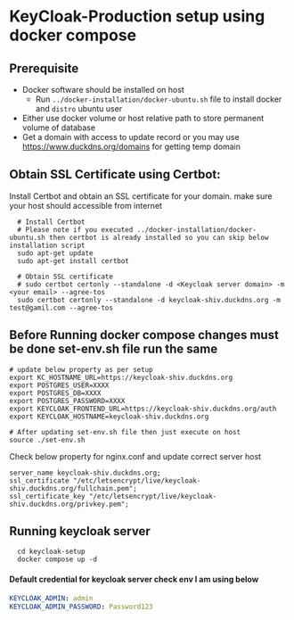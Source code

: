 # KeyCloak-Production setup using docker compose

## Prerequisite
* Docker software should be installed on host
  * Run `../docker-installation/docker-ubuntu.sh` file to install docker and `distro` ubuntu user
* Either use docker volume or host relative path to store permanent volume of database
* Get a domain with access to update record or you may use https://www.duckdns.org/domains for getting temp domain

## Obtain SSL Certificate using Certbot:
Install Certbot and obtain an SSL certificate for your domain. make sure your host should accessible from internet
```shell
  # Install Certbot 
  # Please note if you executed ../docker-installation/docker-ubuntu.sh then certbot is already installed so you can skip below installation script
  sudo apt-get update
  sudo apt-get install certbot

  # Obtain SSL certificate
  # sudo certbot certonly --standalone -d <Keycloak server domain> -m <your email> --agree-tos
  sudo certbot certonly --standalone -d keycloak-shiv.duckdns.org -m test@gamil.com --agree-tos

```

## Before Running docker compose changes must be done set-env.sh file run the same
```shell
# update below property as per setup
export KC_HOSTNAME_URL=https://keycloak-shiv.duckdns.org
export POSTGRES_USER=XXXX
export POSTGRES_DB=XXXX
export POSTGRES_PASSWORD=XXXX
export KEYCLOAK_FRONTEND_URL=https://keycloak-shiv.duckdns.org/auth
export KEYCLOAK_HOSTNAME=keycloak-shiv.duckdns.org

# After updating set-env.sh file then just execute on host
source ./set-env.sh
```
Check below property for nginx.conf and update correct server host 
```config
server_name keycloak-shiv.duckdns.org;
ssl_certificate "/etc/letsencrypt/live/keycloak-shiv.duckdns.org/fullchain.pem";
ssl_certificate_key "/etc/letsencrypt/live/keycloak-shiv.duckdns.org/privkey.pem";
```

## Running keycloak server
```shell
  cd keycloak-setup
  docker compose up -d
```
#### Default credential for keycloak server check env I am using below
```yaml
KEYCLOAK_ADMIN: admin
KEYCLOAK_ADMIN_PASSWORD: Password123
```